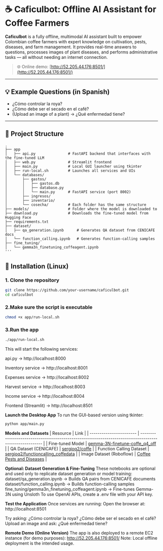 # ☕ Caficulbot: Offline AI Assistant for Coffee Farmers

**Caficulbot** is a fully offline, multimodal AI assistant built to empower Colombian coffee farmers with expert knowledge on cultivation, pests, diseases, and farm management. It provides real-time answers to questions, processes images of plant diseases, and performs administrative tasks — all without needing an internet connection.

> 🌐 Online demo: [http://52.205.44.176:8501/](http://52.205.44.176:8501/)

---

## 💡 Example Questions (in Spanish)

- ¿Cómo controlar la roya?
- ¿Cómo debe ser el secado en el café?
- (Upload an image of a plant) → ¿Qué enfermedad tiene?

---

## 📁 Project Structure

```plaintext
.
├── app
│   ├── api.py               # FastAPI backend that interfaces with the fine-tuned LLM
│   ├── web.py               # Streamlit frontend
│   ├── main.py              # Local GUI launcher using tkinter
│   ├── run-local.sh         # Launches all services and UIs
│   └── databases/
│       ├── gastos/
│       │   ├── gastos.db
│       │   ├── database.py
│       │   └── main.py      # FastAPI service (port 8002)
│       ├── ingresos/
│       ├── inventario/
│       └── cosecha/         # Each folder has the same structure
├── models/                  # Folder where the model is downloaded to
├── download.py              # Downloads the fine-tuned model from Hugging Face
├── requirements.txt
├── dataset/
│   ├── qa_generation.ipynb      # Generates QA dataset from CENICAFE docs
│   └── function_calling.ipynb   # Generates function-calling samples
├── fine_tuning/
│   └── gemma3n_finetuning_coffeagent.ipynb
'''
```

## 🔧 Installation (Linux)

### **1. Clone the repository**

```bash
git clone https://github.com/your-username/caficulbot.git
cd caficulbot
```

### **2.Make sure the script is executable**
```bash
chmod +x app/run-local.sh
```

### **3.Run the app**
```bash
./app/run-local.sh
```

This will start the following services:

api.py → http://localhost:8000

Inventory service → http://localhost:8001

Expenses service → http://localhost:8002

Harvest service → http://localhost:8003

Income service → http://localhost:8004

Frontend (Streamlit) → http://localhost:8501

**Launch the Desktop App**
To run the GUI-based version using tkinter:
```bash
python app/main.py
```


**Models and Datasets**
| Resource                 | Link                                                                                                      |
| ------------------------ | --------------------------------------------------------------------------------------------------------- |
| Fine-tuned Model         | [gemma-3N-finetune-coffe\_q4\_off](https://huggingface.co/sergioq2/gemma-3N-finetune-coffe_q4_off)        |
| QA Dataset (CENICAFE)    | [sergioq2/coffe](https://huggingface.co/datasets/sergioq2/coffe)                                          |
| Function Calling Dataset | [sergioq2/functioncalling\_coffedata](https://huggingface.co/datasets/sergioq2/functioncalling_coffedata) |
| Image Dataset (Roboflow) | [Coffee Pests and Diseases](https://app.roboflow.com/detection-3nbwx/coffe-mw9n0/2/export)                |



**Optional: Dataset Generation & Fine-Tuning**
These notebooks are optional and used only to replicate dataset generation or model training:
dataset/qa_generation.ipynb → Builds QA pairs from CENICAFE documents
dataset/function_calling.ipynb → Builds function-calling samples
fine_tuning/gemma3n_finetuning_coffeagent.ipynb → Fine-tunes Gemma-3N using Unsloth
To use OpenAI APIs, create a .env file with your API key.


**Test the Application**
Once services are running:
Open the browser at:
http://localhost:8501

Try asking:
¿Cómo controlar la roya?
¿Cómo debe ser el secado en el café?
Upload an image and ask: ¿Qué enfermedad tiene?

**Remote Demo (Online Version)**
The app is also deployed to a remote EC2 instance (for demo purposes):
http://52.205.44.176:8501/
Note: Local offline deployment is the intended usage.
